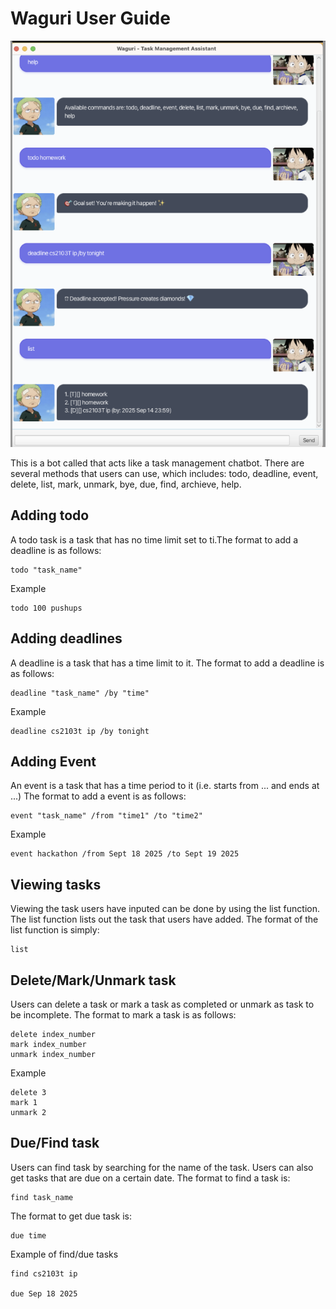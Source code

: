 # Waguri User Guide

![Screenshot](/docs/Ui.png)

This is a bot called that acts like a task management chatbot. 
There are several methods that users can use, which includes: todo, deadline, event, delete, list, mark, unmark, bye, due, find, archieve, help.

## Adding todo

A todo task is a task that has no time limit set to ti.The format to add a deadline is as follows:

    todo "task_name" 

Example

    todo 100 pushups

## Adding deadlines

A deadline is a task that has a time limit to it. The format to add a deadline is as follows:

    deadline "task_name" /by "time"

Example

    deadline cs2103t ip /by tonight

## Adding Event

An event is a task that has a time period to it (i.e. starts from ... and ends at ...) 
The format to add a event is as follows:

    event "task_name" /from "time1" /to "time2"

Example

    event hackathon /from Sept 18 2025 /to Sept 19 2025


## Viewing tasks

Viewing the task users have inputed can be done by using the list function. The list function lists out the task that users have added.
The format of the list function is simply:

    list

## Delete/Mark/Unmark task

Users can delete a task or mark a task as completed or unmark as task to be incomplete. 
The format to mark a task is as follows:

    delete index_number
    mark index_number
    unmark index_number

Example

    delete 3
    mark 1
    unmark 2

## Due/Find task

Users can find task by searching for the name of the task. Users can also get tasks that are due on a certain date.
The format to find a task is:

    find task_name

The format to get due task is:

    due time

Example of find/due tasks

    find cs2103t ip

    due Sep 18 2025

